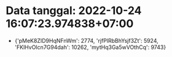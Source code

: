 # Data tanggal: 2022-10-24 16:07:23.974838+07:00

* {'pMeK8ZID9HqNFnWm': 2774, 'rjfPlRbBhYsjf3Zt': 5924, 'FKlHvOIcn7G94dah': 10262, 'mytHq3Ga5wVOthCq': 9743}
